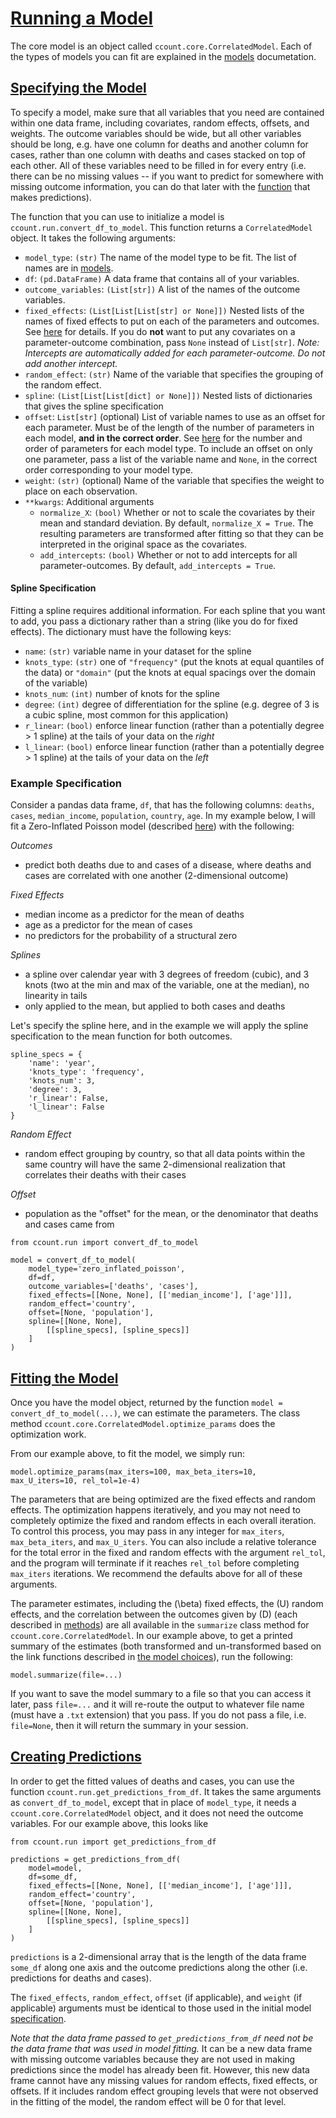 # [Running a Model](#running)

The core model is an object called `ccount.core.CorrelatedModel`. Each of the types of models you can fit are explained in the [models](models.md) documetation.

## [Specifying the Model](#specification)

To specify a model, make sure that all variables that you need are contained within one data frame, including covariates, random effects, offsets, and weights. The outcome variables should be wide, but all other variables should be long, e.g. have one column for deaths and another column for cases, rather than one column with deaths and cases stacked on top of each other. All of these variables need to be filled in for every entry (i.e. there can be no missing values -- if you want to predict for somewhere with missing outcome information, you can do that later with the [function](code.md#predictions) that makes predictions).

The function that you can use to initialize a model is `ccount.run.convert_df_to_model`. This function returns a `CorrelatedModel` object. It takes the following arguments:

- `model_type`: `(str)` The name of the model type to be fit. The list of names are in [models](models.md).
- `df`: `(pd.DataFrame)` A data frame that contains all of your variables.
- `outcome_variables`: `(List[str])` A list of the names of the outcome variables.
- `fixed_effects`: `(List[List[List[str] or None]])` Nested lists of the names of fixed effects to put on each of the parameters and outcomes. See [here](models.md#parametrization) for details. If you do **not** want to put any covariates on a parameter-outcome combination, pass `None` instead of `List[str]`. *Note: Intercepts are automatically added for each parameter-outcome. Do not add another intercept.*
- `random_effect`: `(str)` Name of the variable that specifies the grouping of the random effect.
- `spline`: `(List[List[List[dict] or None]])` Nested lists of dictionaries that gives the spline specification
- `offset`: `List[str]` (optional) List of variable names to use as an offset for each parameter. Must be of the length of the number of parameters in each model, **and in the correct order**. See [here](models.md#choices) for the number and order of parameters for each model type. To include an offset on only one parameter, pass a list of the variable name and `None`, in the correct order corresponding to your model type.
- `weight`: `(str)` (optional) Name of the variable that specifies the weight to place on each observation.
- `**kwargs`: Additional arguments
    + `normalize_X`: `(bool)` Whether or not to scale the covariates by their mean and standard deviation. By default, `normalize_X = True`. The resulting parameters are transformed after fitting so that they can be interpreted in the original space as the covariates.
    + `add_intercepts`: `(bool)` Whether or not to add intercepts for all parameter-outcomes. By default, `add_intercepts = True`.

#### Spline Specification

Fitting a spline requires additional information. For each spline that you want to add, you pass a dictionary rather than a string (like you do for fixed effects).
The dictionary must have the following keys:

- `name`: `(str)` variable name in your dataset for the spline
- `knots_type`: `(str)` one of `"frequency"` (put the knots at equal quantiles of the data) or `"domain"` (put the knots at equal spacings over the domain of the variable)
- `knots_num`: `(int)` number of knots for the spline
- `degree`: `(int)` degree of differentiation for the spline (e.g. degree of 3 is a cubic spline, most common for this application)
- `r_linear`: `(bool)` enforce linear function (rather than a potentially degree > 1 spline) at the tails of your data on the *right*
- `l_linear`: `(bool)` enforce linear function (rather than a potentially degree > 1 spline) at the tails of your data on the *left*

### Example Specification

Consider a pandas data frame, `df`, that has the following columns: `deaths`, `cases`, `median_income`, `population`, `country`, `age`. In my example below, I will fit a Zero-Inflated Poisson model (described [here](models.md#zip)) with the following:

*Outcomes*

- predict both deaths due to and cases of a disease, where deaths and cases are correlated with one another (2-dimensional outcome)

*Fixed Effects*

- median income as a predictor for the mean of deaths
- age as a predictor for the mean of cases
- no predictors for the probability of a structural zero

*Splines*
- a spline over calendar year with 3 degrees of freedom (cubic), and 3 knots (two at the min and max of the variable, one at the median), no linearity in tails
- only applied to the mean, but applied to both cases and deaths

Let's specify the spline here, and in the example we will apply the spline specification to the mean function for both outcomes.

```
spline_specs = {
    'name': 'year',
    'knots_type': 'frequency',
    'knots_num': 3,
    'degree': 3,
    'r_linear': False,
    'l_linear': False
}
```

*Random Effect*

- random effect grouping by country, so that all data points within the same country will have the same 2-dimensional realization that correlates their deaths with their cases

*Offset*

- population as the "offset" for the mean, or the denominator that deaths and cases came from

```
from ccount.run import convert_df_to_model

model = convert_df_to_model(
    model_type='zero_inflated_poisson',
    df=df,
    outcome_variables=['deaths', 'cases'],
    fixed_effects=[[None, None], [['median_income'], ['age']]],
    random_effect='country',
    offset=[None, 'population'],
    spline=[[None, None],
        [[spline_specs], [spline_specs]]
    ]
)
```

## [Fitting the Model](#optimization)

Once you have the model object, returned by the function `model = convert_df_to_model(...)`, we can estimate the parameters. The class method `ccount.core.CorrelatedModel.optimize_params` does the optimization work.

From our example above, to fit the model, we simply run:

```
model.optimize_params(max_iters=100, max_beta_iters=10, max_U_iters=10, rel_tol=1e-4)
```

The parameters that are being optimized are the fixed effects and random effects. The optimization happens iteratively,
and you may not need to completely optimize the fixed and random effects in each overall iteration. To control this process, you 
may pass in any integer for `max_iters`, `max_beta_iters`, and `max_U_iters`. You can also
include a relative tolerance for the total error in the fixed and random effects with the argument `rel_tol`, and the 
program will terminate if it reaches `rel_tol` before completing `max_iters` iterations. We recommend the defaults above for all
of these arguments.

The parameter estimates, including the \(\beta\) fixed effects, the \(U\) random effects, and the correlation between the outcomes given by \(D\) (each described in [methods](methods.md)) are all available in the `summarize` class method for `ccount.core.CorrelatedModel`. In our example above, to get a printed summary of the estimates (both transformed and un-transformed based on the link functions described in [the model choices](models.md#choices)), run the following:

```
model.summarize(file=...)
```

If you want to save the model summary to a file so that you can access it later, pass `file=...` and it will re-route the output to whatever file name (must have a `.txt` extension) that you pass.
If you do not pass a file, i.e. `file=None`, then it will return the summary in your session.

## [Creating Predictions](#predictions)

In order to get the fitted values of deaths and cases, you can use the function `ccount.run.get_predictions_from_df`. It takes the same arguments as `convert_df_to_model`, except that in place of `model_type`, it needs a `ccount.core.CorrelatedModel` object, and it does not need the outcome variables. For our example above, this looks like

```
from ccount.run import get_predictions_from_df

predictions = get_predictions_from_df(
    model=model,
    df=some_df,
    fixed_effects=[[None, None], [['median_income'], ['age']]],
    random_effect='country',
    offset=[None, 'population'],
    spline=[[None, None],
        [[spline_specs], [spline_specs]]
    ]
)
```

`predictions` is a 2-dimensional array that is the length of the data frame `some_df` along one axis and the outcome predictions along the other (i.e. predictions for deaths and cases).

The `fixed_effects`, `random_effect`, `offset` (if applicable), and `weight` (if applicable) arguments must be identical to those used in the initial model [specification](code.md#specification).

*Note that the data frame passed to `get_predictions_from_df` need not be the data frame that was used in model fitting.* It can be a new data frame with missing outcome variables because they are not used in making predictions since the model has already been fit. However, this new data frame cannot have any missing values for random effects, fixed effects, or offsets. If it includes random effect grouping levels that were not observed in the fitting of the model, the random effect will be 0 for that level.